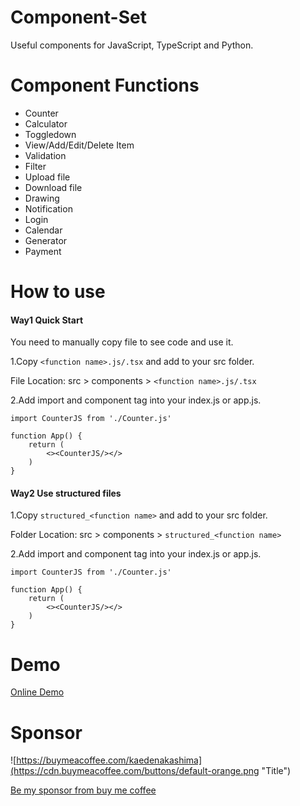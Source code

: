# Component-Set

Useful components for JavaScript, TypeScript and Python.

# Component Functions
- Counter
- Calculator
- Toggledown
- View/Add/Edit/Delete Item
- Validation
- Filter
- Upload file
- Download file
- Drawing
- Notification
- Login
- Calendar
- Generator
- Payment
# How to use
#### Way1 Quick Start
You need to manually copy file to see code and use it.

1.Copy `<function name>.js/.tsx` and add to your src folder.

File Location: src > components > `<function name>.js/.tsx`

2.Add import and component tag into your index.js or app.js.

    import CounterJS from './Counter.js'

    function App() {
        return (
            <><CounterJS/></>
        )
    }



#### Way2 Use structured files
1.Copy `structured_<function name>` and add to your src folder.

Folder Location: src > components > `structured_<function name>`

2.Add import and component tag into your index.js or app.js.

    import CounterJS from './Counter.js'

    function App() {
        return (
            <><CounterJS/></>
        )
    }



# Demo

[Online Demo](https://wwww.componentset.netlify.app/)

# Sponsor
![https://buymeacoffee.com/kaedenakashima](https://cdn.buymeacoffee.com/buttons/default-orange.png "Title")

[Be my sponsor from buy me coffee](https://buymeacoffee.com/kaedenakashima)